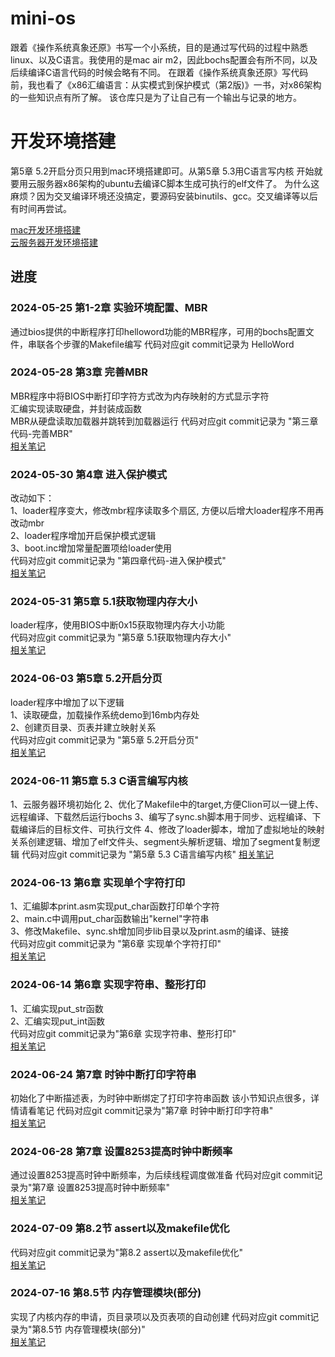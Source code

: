 # mini-os
跟着《操作系统真象还原》书写一个小系统，目的是通过写代码的过程中熟悉linux、以及C语言。我使用的是mac air m2，因此bochs配置会有所不同，以及后续编译C语言代码的时候会略有不同。
在跟着《操作系统真象还原》写代码前，我也看了《x86汇编语言：从实模式到保护模式（第2版)》一书，对x86架构的一些知识点有所了解。
该仓库只是为了让自己有一个输出与记录的地方。


# 开发环境搭建

第5章 5.2开启分页只用到mac环境搭建即可。从第5章 5.3用C语言写内核 开始就要用云服务器x86架构的ubuntu去编译C脚本生成可执行的elf文件了。
为什么这麻烦？因为交叉编译环境还没搞定，要源码安装binutils、gcc。交叉编译等以后有时间再尝试。

[mac开发环境搭建](note/mac开发环境搭建.md)  
[云服务器开发环境搭建](note/云服务器开发环境搭建.md)

## 进度
### 2024-05-25  第1-2章 实验环境配置、MBR
通过bios提供的中断程序打印helloword功能的MBR程序，可用的bochs配置文件，串联各个步骤的Makefile编写
代码对应git commit记录为  HelloWord

### 2024-05-28  第3章 完善MBR
MBR程序中将BIOS中断打印字符方式改为内存映射的方式显示字符  
汇编实现读取硬盘，并封装成函数  
MBR从硬盘读取加载器并跳转到加载器运行
代码对应git commit记录为 "第三章代码-完善MBR"  
  [相关笔记](note/loader.md)

### 2024-05-30 第4章 进入保护模式
改动如下：  
1、loader程序变大，修改mbr程序读取多个扇区, 方便以后增大loader程序不用再改动mbr  
2、loader程序增加开启保护模式逻辑  
3、boot.inc增加常量配置项给loader使用  
代码对应git commit记录为 "第四章代码-进入保护模式"  
[相关笔记](note/protect.md)


### 2024-05-31 第5章 5.1获取物理内存大小
loader程序，使用BIOS中断0x15获取物理内存大小功能  
代码对应git commit记录为 "第5章 5.1获取物理内存大小"  
[相关笔记](note/memory_detect.md)

### 2024-06-03 第5章 5.2开启分页
loader程序中增加了以下逻辑  
1、读取硬盘，加载操作系统demo到16mb内存处  
2、创建页目录、页表并建立映射关系  
代码对应git commit记录为 "第5章 5.2开启分页"  
[相关笔记](note/virtual_memory.md)

### 2024-06-11 第5章 5.3 C语言编写内核
1、云服务器环境初始化
2、优化了Makefile中的target,方便Clion可以一键上传、远程编译、下载然后运行bochs
3、编写了sync.sh脚本用于同步、远程编译、下载编译后的目标文件、可执行文件
4、修改了loader脚本，增加了虚拟地址的映射关系创建逻辑、增加了elf文件头、segment头解析逻辑、增加了segment复制逻辑
代码对应git commit记录为 "第5章 5.3 C语言编写内核"
[相关笔记](note/elf.md)


### 2024-06-13 第6章 实现单个字符打印
1、汇编脚本print.asm实现put_char函数打印单个字符  
2、main.c中调用put_char函数输出"kernel"字符串  
3、修改Makefile、sync.sh增加同步lib目录以及print.asm的编译、链接  
代码对应git commit记录为 "第6章 实现单个字符打印"  
[相关笔记](note/print.md)


### 2024-06-14 第6章 实现字符串、整形打印
1、汇编实现put_str函数  
2、汇编实现put_int函数  
代码对应git commit记录为"第6章 实现字符串、整形打印"  
[相关笔记](note/print_int.md)

### 2024-06-24 第7章 时钟中断打印字符串
初始化了中断描述表，为时钟中断绑定了打印字符串函数
该小节知识点很多，详情请看笔记
代码对应git commit记录为"第7章 时钟中断打印字符串"  
[相关笔记](note/interrupt.md)


### 2024-06-28 第7章 设置8253提高时钟中断频率
通过设置8253提高时钟中断频率，为后续线程调度做准备
代码对应git commit记录为"第7章 设置8253提高时钟中断频率"  
[相关笔记](note/interrupt2.md)


### 2024-07-09 第8.2节 assert以及makefile优化
代码对应git commit记录为"第8.2 assert以及makefile优化"  
[相关笔记](note/assert.md)

### 2024-07-16 第8.5节 内存管理模块(部分)
实现了内核内存的申请，页目录项以及页表项的自动创建
代码对应git commit记录为"第8.5节 内存管理模块(部分)"  
[相关笔记](note/assert.md)

